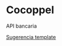 # Cocoppel
API bancaria

[Sugerencia template](https://gist.github.com/fvcproductions/1bfc2d4aecb01a834b46)
